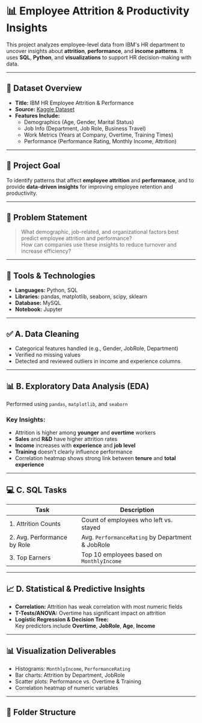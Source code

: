 # 📊 Employee Attrition & Productivity Insights

This project analyzes employee-level data from IBM's HR department to uncover insights about **attrition**, **performance**, and **income patterns**. It uses **SQL**, **Python**, and **visualizations** to support HR decision-making with data.

---

## 📁 Dataset Overview

- **Title:** IBM HR Employee Attrition & Performance  
- **Source:** [Kaggle Dataset](https://www.kaggle.com/datasets/pavansubhasht/ibm-hr-analytics-attrition-dataset)  
- **Features Include:**
  - Demographics (Age, Gender, Marital Status)  
  - Job Info (Department, Job Role, Business Travel)  
  - Work Metrics (Years at Company, Overtime, Training Times)  
  - Performance (Performance Rating, Monthly Income, Attrition)

---

## 🎯 Project Goal

To identify patterns that affect **employee attrition** and **performance**, and to provide **data-driven insights** for improving employee retention and productivity.

---

## 🧠 Problem Statement

> What demographic, job-related, and organizational factors best predict employee attrition and performance?  
> How can companies use these insights to reduce turnover and increase efficiency?

---

## 🔧 Tools & Technologies

- **Languages:** Python, SQL  
- **Libraries:** pandas, matplotlib, seaborn, scipy, sklearn  
- **Database:** MySQL  
- **Notebook:** Jupyter

---

## ✅ A. Data Cleaning

- Categorical features handled (e.g., Gender, JobRole, Department)  
- Verified no missing values  
- Detected and reviewed outliers in income and experience columns

---

## 📊 B. Exploratory Data Analysis (EDA)

Performed using `pandas`, `matplotlib`, and `seaborn`

### Key Insights:

- Attrition is higher among **younger** and **overtime** workers  
- **Sales** and **R&D** have higher attrition rates  
- **Income** increases with **experience** and **job level**  
- **Training** doesn’t clearly influence performance  
- Correlation heatmap shows strong link between **tenure** and **total experience**

---

## 💻 C. SQL Tasks

| Task | Description |
|------|-------------|
| 1. Attrition Counts | Count of employees who left vs. stayed |
| 2. Avg. Performance by Role | Avg. `PerformanceRating` by Department & JobRole |
| 3. Top Earners | Top 10 employees based on `MonthlyIncome` |

---

## 📈 D. Statistical & Predictive Insights

- **Correlation:** Attrition has weak correlation with most numeric fields  
- **T-Tests/ANOVA:** Overtime has significant impact on attrition  
- **Logistic Regression & Decision Tree:**  
  Key predictors include **Overtime**, **JobRole**, **Age**, **Income**

---

## 📊 Visualization Deliverables

- Histograms: `MonthlyIncome`, `PerformanceRating`  
- Bar charts: Attrition by Department, JobRole  
- Scatter plots: Performance vs. Overtime & Training  
- Correlation heatmap of numeric variables

---

## 📂 Folder Structure

